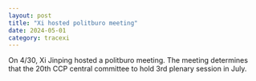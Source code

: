 ```yaml
---
layout: post
title: "Xi hosted politburo meeting"
date: 2024-05-01
category: tracexi
---
```


On 4/30, Xi Jinping hosted a politburo meeting. The meeting determines that the 20th CCP central committee to hold 3rd plenary session in July.

